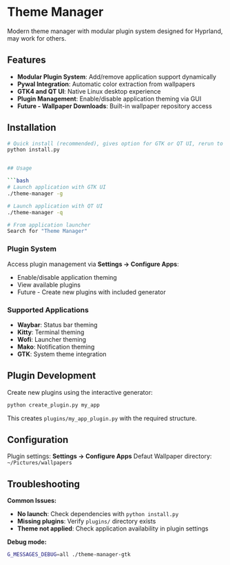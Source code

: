
# Theme Manager

Modern theme manager with modular plugin system designed for Hyprland, may work for others.

## Features

- **Modular Plugin System**: Add/remove application support dynamically
- **Pywal Integration**: Automatic color extraction from wallpapers
- **GTK4 and QT UI**: Native Linux desktop experience
- **Plugin Management**: Enable/disable application theming via GUI
- **Future - Wallpaper Downloads**: Built-in wallpaper repository access

## Installation

```bash
# Quick install (recommended), gives option for GTK or QT UI, rerun to change/add selection.
python install.py


## Usage

```bash
# Launch application with GTK UI
./theme-manager -g

# Launch application with QT UI
./theme-manager -q

# From application launcher
Search for "Theme Manager"
```

### Plugin System

Access plugin management via **Settings → Configure Apps**:
- Enable/disable application theming
- View available plugins
- Future - Create new plugins with included generator

### Supported Applications

- **Waybar**: Status bar theming
- **Kitty**: Terminal theming
- **Wofi**: Launcher theming
- **Mako**: Notification theming
- **GTK**: System theme integration

## Plugin Development

Create new plugins using the interactive generator:
```bash
python create_plugin.py my_app
```

This creates `plugins/my_app_plugin.py` with the required structure.

## Configuration

Plugin settings: **Settings → Configure Apps**
Defaut Wallpaper directory: `~/Pictures/wallpapers`

## Troubleshooting

**Common Issues:**
- **No launch**: Check dependencies with `python install.py`
- **Missing plugins**: Verify `plugins/` directory exists
- **Theme not applied**: Check application availability in plugin settings

**Debug mode:**
```bash
G_MESSAGES_DEBUG=all ./theme-manager-gtk
```
